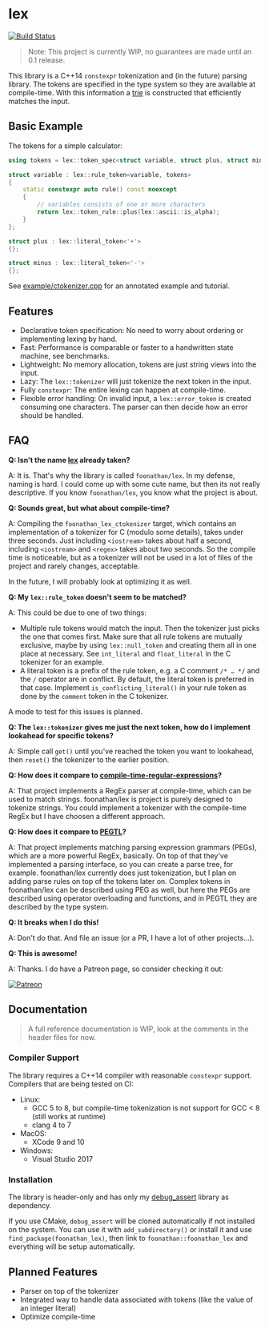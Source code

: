 # lex

[![Build Status](https://dev.azure.com/foonathan/lex/_apis/build/status/foonathan.lex)](https://dev.azure.com/foonathan/lex/_build/latest?definitionId=2)

> Note: This project is currently WIP, no guarantees are made until an 0.1 release.

This library is a C++14 `constexpr` tokenization and (in the future) parsing library.
The tokens are specified in the type system so they are available at compile-time.
With this information a [trie](https://en.wikipedia.org/wiki/Trie) is constructed that efficiently matches the input.

## Basic Example

The tokens for a simple calculator:

```cpp
using tokens = lex::token_spec<struct variable, struct plus, struct minus, …>;

struct variable : lex::rule_token<variable, tokens>
{
    static constexpr auto rule() const noexcept
    {
        // variables consists of one or more characters
        return lex::token_rule::plus(lex::ascii::is_alpha);
    }
};

struct plus : lex::literal_token<'+'>
{};

struct minus : lex::literal_token<'-'>
{};
```

See [example/ctokenizer.cpp](example/ctokenizer.cpp) for an annotated example and tutorial.

## Features

* Declarative token specification: No need to worry about ordering or implementing lexing by hand.
* Fast: Performance is comparable or faster to a handwritten state machine, see benchmarks.
* Lightweight: No memory allocation, tokens are just string views into the input.
* Lazy: The `lex::tokenizer` will just tokenize the next token in the input.
* Fully `constexpr`: The entire lexing can happen at compile-time.
* Flexible error handling: On invalid input, a `lex::error_token` is created consuming one characters.
The parser can then decide how an error should be handled.

## FAQ

**Q: Isn't the name [lex](https://en.wikipedia.org/wiki/Lex_(software)) already taken?**

A: It is. That's why the library is called `foonathan/lex`.
In my defense, naming is hard.
I could come up with some cute name, but then its not really descriptive.
If you know `foonathan/lex`, you know what the project is about.

**Q: Sounds great, but what about compile-time?**

A: Compiling the `foonathan_lex_ctokenizer` target, which contains an implementation of a tokenizer for C (modulo some details),
takes under three seconds.
Just including `<iostream>` takes about half a second, including `<iostream>` and `<regex>` takes about two seconds.
So the compile time is noticeable, but as a tokenizer will not be used in a lot of files of the project and rarely changes, acceptable.

In the future, I will probably look at optimizing it as well.

**Q: My `lex::rule_token` doesn't seem to be matched?**

A: This could be due to one of two things:

* Multiple rule tokens would match the input. Then the tokenizer just picks the one that comes first.
  Make sure that all rule tokens are mutually exclusive, maybe by using `lex::null_token` and creating them all in one place at necessary.
  See `int_literal` and `float_literal` in the C tokenizer for an example.
* A literal token is a prefix of the rule token, e.g. a C comment `/* … */` and the `/` operator are in conflict.
  By default, the literal token is preferred in that case.
  Implement `is_conflicting_literal()` in your rule token as done by the `comment` token in the C tokenizer.

A mode to test for this issues is planned.

**Q: The `lex::tokenizer` gives me just the next token, how do I implement lookahead for specific tokens?**

A: Simple call `get()` until you've reached the token you want to lookahead, then `reset()` the tokenizer to the earlier position.

**Q: How does it compare to [compile-time-regular-expressions](https://github.com/hanickadot/compile-time-regular-expressions)?**

A: That project implements a RegEx parser at compile-time, which can be used to match strings.
foonathan/lex is project is purely designed to tokenize strings.
You could implement a tokenizer with the compile-time RegEx but I have choosen a different approach.

**Q: How does it compare to [PEGTL](https://github.com/taocpp/PEGTL)?**

A: That project implements matching parsing expression grammars (PEGs), which are a more powerful RegEx, basically.
On top of that they've implemented a parsing interface, so you can create a parse tree, for example.
foonathan/lex currently does just tokenization, but I plan on adding parse rules on top of the tokens later on.
Complex tokens in foonathan/lex can be described using PEG as well, but here the PEGs are described using operator overloading and functions,
and in PEGTL they are described by the type system.

**Q: It breaks when I do this!**

A: Don't do that. And file an issue (or a PR, I have a lot of other projects...).

**Q: This is awesome!**

A: Thanks. I do have a Patreon page, so consider checking it out:

[![Patreon](https://c5.patreon.com/external/logo/become_a_patron_button.png)](https://patreon.com/foonathan)

## Documentation

> A full reference documentation is WIP, look at the comments in the header files for now.

### Compiler Support

The library requires a C++14 compiler with reasonable `constexpr` support.
Compilers that are being tested on CI:

* Linux:
    * GCC 5 to 8, but compile-time tokenization is not support for GCC < 8 (still works at runtime)
    * clang 4 to 7
* MacOS:
    * XCode 9 and 10
* Windows:
    * Visual Studio 2017

### Installation

The library is header-only and has only my [debug_assert](https://github.com/foonathan/debug_assert) library as dependency.

If you use CMake, `debug_assert` will be cloned automatically if not installed on the system.
You can use it with `add_subdirectory()` or install it and use `find_package(foonathan_lex)`,
then link to `foonathan::foonathan_lex` and everything will be setup automatically.

## Planned Features

* Parser on top of the tokenizer
* Integrated way to handle data associated with tokens (like the value of an integer literal)
* Optimize compile-time

